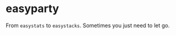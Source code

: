 
<!-- README.md is generated from README.Rmd. Please edit that file -->

# easyparty

From `easystats` to `easystacks`. Sometimes you just need to let go.
